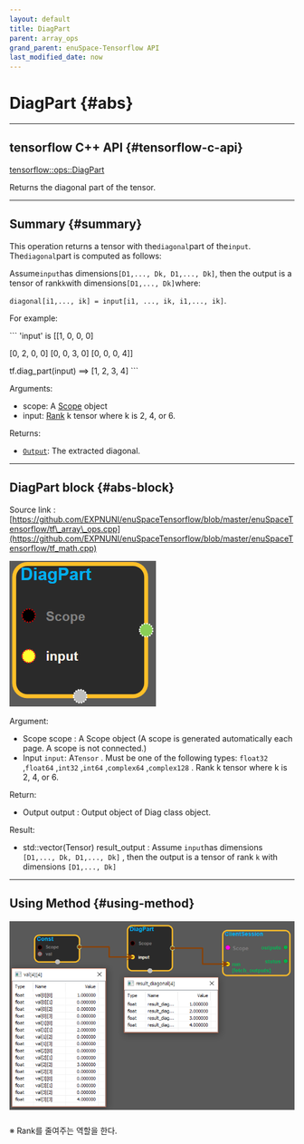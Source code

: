 ```yaml
--- 
layout: default 
title: DiagPart 
parent: array_ops 
grand_parent: enuSpace-Tensorflow API 
last_modified_date: now 
--- 
```


# DiagPart {#abs}

---

## tensorflow C++ API {#tensorflow-c-api}

[tensorflow::ops::DiagPart](https://www.tensorflow.org/versions/r1.2/api_docs/cc/class/tensorflow/ops/diag-part)

Returns the diagonal part of the tensor.

---

## Summary {#summary}

This operation returns a tensor with the`diagonal`part of the`input`. The`diagonal`part is computed as follows:

Assume`input`has dimensions`[D1,..., Dk, D1,..., Dk]`, then the output is a tensor of rank`k`with dimensions`[D1,..., Dk]`where:

`diagonal[i1,..., ik] = input[i1, ..., ik, i1,..., ik]`.

For example:

\`\`\` 'input' is \[\[1, 0, 0, 0\]

\[0, 2, 0, 0\] \[0, 0, 3, 0\] \[0, 0, 0, 4\]\]

tf.diag\_part\(input\) ==&gt; \[1, 2, 3, 4\] \`\`\`

Arguments:

* scope: A [Scope](https://www.tensorflow.org/versions/r1.2/api_docs/cc/class/tensorflow/scope.html#classtensorflow_1_1_scope) object
* input: [Rank](https://www.tensorflow.org/versions/r1.2/api_docs/cc/class/tensorflow/ops/rank.html#classtensorflow_1_1ops_1_1_rank) k tensor where k is 2, 4, or 6.

Returns:

* [`Output`](https://www.tensorflow.org/versions/r1.2/api_docs/cc/class/tensorflow/output.html#classtensorflow_1_1_output): The extracted diagonal.

---

## DiagPart block {#abs-block}

Source link :[https://github.com/EXPNUNI/enuSpaceTensorflow/blob/master/enuSpaceTensorflow/tf\_array\_ops.cpp](https://github.com/EXPNUNI/enuSpaceTensorflow/blob/master/enuSpaceTensorflow/tf_math.cpp)

![](../assets/array_ops/diagpart1.png)

Argument:

* Scope scope : A Scope object \(A scope is generated automatically each page. A scope is not connected.\)
* Input `input`: A`Tensor` . Must be one of the following types: `float32` ,`float64` ,`int32` ,`int64` ,`complex64` ,`complex128` . Rank k tensor where k is 2, 4, or 6.

Return:

* Output output : Output object of Diag class object. 

Result:

* std::vector\(Tensor\) result\_output : Assume `input`has dimensions `[D1,..., Dk, D1,..., Dk]` , then the output is a tensor of rank `k` with dimensions `[D1,..., Dk]`

---

## Using Method {#using-method}

##### ![](../assets/array_ops/diagpart2.png)

※ Rank를 줄여주는 역할을 한다.

